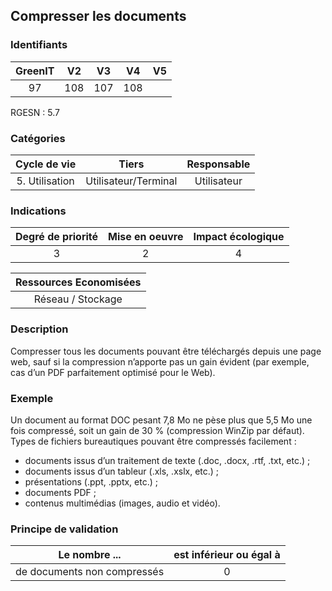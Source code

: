 ## Compresser les documents

### Identifiants

| GreenIT | V2  | V3  | V4  | V5  |
| :-----: | :-: | :-: | :-: | :-: |
|   97    | 108 | 107 | 108 |     |

RGESN : 5.7

### Catégories

|  Cycle de vie  |        Tiers         | Responsable |
| :------------: | :------------------: | :---------: |
| 5. Utilisation | Utilisateur/Terminal | Utilisateur |

### Indications

| Degré de priorité | Mise en oeuvre | Impact écologique |
| :---------------: | :------------: | :---------------: |
|         3         |       2        |         4         |

| Ressources Economisées |
| :--------------------: |
|   Réseau / Stockage    |

### Description

Compresser tous les documents pouvant être téléchargés depuis une page web, sauf si la compression n’apporte pas un gain évident (par exemple, cas d’un PDF parfaitement optimisé pour le Web).

### Exemple

Un document au format DOC pesant 7,8 Mo ne pèse plus que 5,5 Mo une fois compressé, soit un gain de 30 % (compression WinZip par défaut).
Types de fichiers bureautiques pouvant être compressés facilement :

- documents issus d’un traitement de texte (.doc, .docx, .rtf, .txt, etc.) ;
- documents issus d’un tableur (.xls, .xslx, etc.) ;
- présentations (.ppt, .pptx, etc.) ;
- documents PDF ;
- contenus multimédias (images, audio et vidéo).

### Principe de validation

| Le nombre ...               | est inférieur ou égal à |
| --------------------------- | :---------------------: |
| de documents non compressés |            0            |
